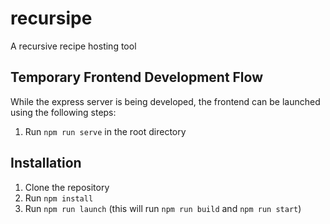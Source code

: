 # recursipe

A recursive recipe hosting tool

## Temporary Frontend Development Flow
While the express server is being developed, the frontend can be launched using the following steps:

1. Run `npm run serve` in the root directory

## Installation

1. Clone the repository
2. Run `npm install`
3. Run `npm run launch` (this will run `npm run build` and `npm run start`)
